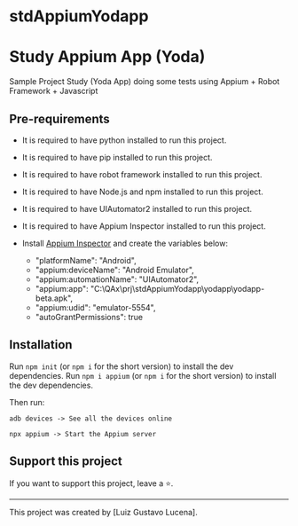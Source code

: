 # stdAppiumYodapp
 
# Study Appium App (Yoda)

Sample Project Study (Yoda App) doing some tests using Appium + Robot Framework + Javascript

## Pre-requirements

* It is required to have python installed to run this project.
* It is required to have pip installed to run this project.
* It is required to have robot framework installed to run this project.
* It is required to have Node.js and npm installed to run this project.
* It is required to have UIAutomator2 installed to run this project.
* It is required to have Appium Inspector installed to run this project.

* Install [Appium Inspector](https://github.com/appium/appium-inspector) and create the variables below:
 
  * "platformName": "Android",
  * "appium:deviceName": "Android Emulator",
  * "appium:automationName": "UIAutomator2",
  * "appium:app": "C:\\QAx\\prj\\stdAppiumYodapp\\yodapp\\yodapp-beta.apk",
  * "appium:udid": "emulator-5554",
  * "autoGrantPermissions": true

## Installation

Run `npm init` (or `npm i` for the short version) to install the dev dependencies.
Run `npm i appium` (or `npm i` for the short version) to install the dev dependencies.

Then run:
```
adb devices -> See all the devices online
```
```
npx appium -> Start the Appium server
```

## Support this project

If you want to support this project, leave a ⭐.

___

This project was created by [Luiz Gustavo Lucena].
